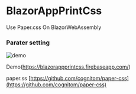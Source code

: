 # BlazorAppPrintCss

Use Paper.css On BlazorWebAssembly

### Parater setting

![demo](https://github.com/kimux8/BlazorAppPrintCss/blob/master/preview.gif?raw=true)

Demo(https://blazorappprintcss.firebaseapp.com/)

paper.ss
[https://github.com/cognitom/paper-css](https://github.com/cognitom/paper-css)


